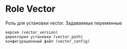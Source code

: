 Role Vector
=========

Роль для установки vector. Задаваемые переменные

```
версия (vector_version)
директория установки (vector_path)
конфигурационный файл (vector_config)

```